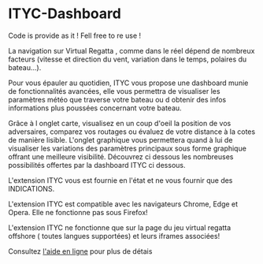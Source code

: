 # ITYC-Dashboard
 <div class="row  pb-3">
                         <p>
                            Code is provide as it ! Fell free to re use !
                          </p>
                          <p>
                            La navigation sur Virtual Regatta , comme dans le réel dépend de nombreux facteurs (vitesse et direction du vent, variation dans le temps, polaires du bateau...).
                          </p>
                          <p>
                            Pour vous épauler au quotidien, ITYC vous propose une dashboard munie de fonctionnalités avancées, elle vous permettra de visualiser les paramètres météo que traverse votre bateau ou d obtenir des infos informations plus poussées concernant votre bateau.
                          <p>
                            Grâce à l onglet carte, visualisez en un coup d'oeil la position de vos adversaires, comparez vos routages ou évaluez de votre distance à la cotes de manière lisible.
                            L'onglet graphique vous permettera quand à lui de visualiser les variations des paramètres principaux sous forme graphique offrant une meilleure visibilité.
                            Découvrez ci dessous les nombreuses possibilités offertes par la dashboard ITYC ci dessous.
                          </p>
                          <p class="row font-weight-bold">
                            L'extension ITYC vous est fournie en l'état et ne vous fournir que des INDICATIONS.
                          </p>
                          <p class="row font-weight-bold">
                            L'extension ITYC est compatible avec les navigateurs Chrome, Edge et Opera. Elle ne fonctionne pas sous Firefox!
                          </p>
                          <p class="row font-weight-bold">
                            L'extension ITYC ne fonctionne que sur la page du jeu virtual regatta offshore ( toutes langues supportées) et leurs iframes associées!
                          </p>
                          Consultez <a href="https://www.ityc.fr/aide_dash.html">l'aide en ligne</a> pour plus de détais
                        </div>
                        
                        
